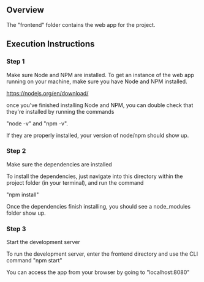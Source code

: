 ## Overview

The "frontend" folder contains the web app for the project.

## Execution Instructions

### Step 1

Make sure Node and NPM are installed.  To get an instance of the web app running on your machine, make sure you have Node and NPM installed.

https://nodejs.org/en/download/

once you've finished installing Node and NPM, you can double check that they're installed by running the commands

"node -v" and "npm -v".

If they are properly installed, your version of node/npm should show up.

### Step 2

Make sure the dependencies are installed

To install the dependencies, just navigate into this directory within the project folder (in your terminal), and run the command

"npm install"

Once the dependencies finish installing, you should see a node_modules folder show up.

### Step 3

Start the development server

To run the development server, enter the frontend directory and use the CLI command "npm start"

You can access the app from your browser by going to "localhost:8080"
